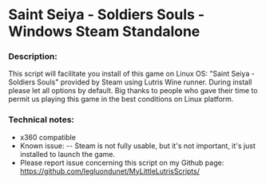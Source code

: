 # Saint Seiya - Soldiers Souls - Windows Steam Standalone

### Description:
This script will facilitate you install of this game on Linux OS:
"Saint Seiya - Soldiers Souls" provided by Steam using Lutris Wine runner.
During install please let all options by default.
Big thanks to people who gave their time to permit us playing this game in the best conditions on Linux platform.


### Technical notes:
- x360 compatible
- Known issue: 
-- Steam is not fully usable, but it's not important, it's just installed to launch the game. 
- Please report issue concerning this script on my Github page:
https://github.com/legluondunet/MyLittleLutrisScripts/
